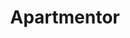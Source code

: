 ---
displayOrder: 3
projectType: 'case-study'
title: 'Apartmentor' 
description: 'A real estate application targeted towards college students looking for safe and affordable housing during their academic year.' 
thumb: 'sigmund-CwTfKH5edSk-unsplash.jpg' 
hero: 
  file: 'sigmund-CwTfKH5edSk-unsplash.jpg' 
  alt: 'An apartment building' 
heroOrientation: 'horizontal'
color: '#F3722C' 
sections: 

  - type: 'title-break'
    subtitle: 'The Case at Hand'
    description: 'Many real estate web applications develop for a user base consisting of adults looking for a home for themselves or their family. Many of these apps assume the user has a full-time job and thus highlight certain requirements for buying houses such as credit score, tax statements, etc.\nThere is a wide population of people age 18 to 22 that are full- or part-time students looking for safe and temporary homes, especially within university settings such as Drexel. Most users in this demographic are living alone for the first time and they have little to no experience going through the process of agreeing to a lease or contract, and budgeting money accordingly.'

  - type: 'title-break'
    subtitle: 'An Analysis of the Situation' 
    description: 'There is a lack of real estate and budgeting resources catered to young adults or first-time renters. The goal of our app, ApartMentor, is to ease the process of finding homes for first-time renters whilst also ensuring that the user maintains financial safety and stability.' 

  - type: 'title-break'
    subtitle: 'The Problems & The Solutions' 
    description: 
      - 'New renters may have difficulty considering specifications necessary for finding a suitable apartment that fits their needs.\nBy teaching the user / apartment renter what to search for in finding a suitable apartment, and catering the user interface to that specific group by making it easily accessible to find information important to those people.'
      - 'Young renters who are trying to rent an apartment with others may have difficulty coordinating between groups.\n Users can see if certain apartments fit everybody in a group’s necessities and budgets, so users can browse apartments more comfortably.'
      - 'Young adults have a lack of experience in budgeting for everyday life.\n A budgeting section in-app allows users to understand the total cost of living on one’s own. Secondary costs that may not be immediately apparent are brought to the user’s attention to help them understand this full cost and how to prepare for living on one’s own.'

  - type: 'two-column'
    variant: 'left'
    subtitle: 'Research Into Existing Systems' 
    description: 'These issues that we’ve seen resolved in other apps and websites include teaching accommodations for new renters and budgeting tools. In our similar app comparison, we mostly observed accommodations for new renters. We looked to these tutorials as potential models for our app’s Mentorship feature.'
    image:
      file: 'apartmentor-zillow-screenshot02.png' 
      alt: 'Screenshot of the user interface of Zillow'
      shadow: true

  - type: 'key-image'
    subtitle: 'Methodology for Design' 
    description:
      - 'The use of bright oranges is to provide a distinguishable color apart from the existing competitors. Because we’re appealing to a much younger market, we can choose a more youthful orange.'
      - 'The blue represents the communication between the user and the interface. Blue and orange are the most popular complementary colors that do not have another connotation to relate to. Blue not only stands out from the orange visually but it also has a different meaning.'
      - 'For typefaces, used more approachable rounded fonts to give a more young, educational feel. ApartMentor reflects the same learning environment. '
    image:
      file: 'apartmentor-design-methodology.png'
      alt: "Style tile of Apartmentor's branding and visual identity"
      shadow: true

  - type: 'two-column'
    variant: 'right'
    subtitle: 'App Interface'
    description: 'The application begins with a series of 4 questions. Our app is heavily focused on the educational aspect of renting an apartment for the first time. Because of this, instead of introducing the user to a tutorial of the user interface on initially opening the app, we give them approachable questions that ask about the user themself. We felt that this would give our app a small bit of personality and connection with the user, while still allowing us to gather information to cater the ApartMentor experience to what each user needs.\nWe felt these four questions would get us the critical information we need to make the application useful to the user without overbearing them with too much on startup.'
    image:
      file: 'apartmentor-thumb.png'
      alt: 'Mobile phome screen grabs of key pages of Apartmentor'
      shadow: true

  - type: 'two-column'
    variant: 'left'
    subtitle: 'Filtering'
    description: 'From the map, the user can search for listings that fit within their criteria. Under the “Filters” tab, the user can adjust their budget, change their central location, and add or remove filters to search for. We included adjusting the budget on the top of the filters section for the cases where the user did not enter a budget on the app yet, and for when the user wants to search for apartments that are outside of their current budget. Next is central location. This is one of the most important filters because if people are searching for apartments near different colleges or job opportunities, they need this information to be easily findable and changeable. From here, the number of bedrooms, bathrooms, and features are available.\nFeatures may not always be complete necessities for the user, but they’re aspects the user wants prioritized when the application organizes listings. This can include things such as if an apartment is pet-friendly or if it has nearby public parks. Through the features, apartments won’t be added or removed from the Listings tab, but the order in which they’re displayed is changed to reflect the user’s preferences. The features are typically things we thought of as luxuries for the user, and while these do hold importance to the user, the most important thing for the user is to find an affordable apartment, so we don’t want to limit their results.'
    image:
      file: 'apartmentor-filters.png'
      alt: 'Mobile app on a filter page'
      shadow: true

  - type: 'two-column'
    variant: 'right'
    subtitle: 'Listings'
    description: 'By tapping on a single listing, the user can view all the details about the apartment. This includes the available features, a description, a map with nearby public transition options and amenities, a budget pie chart, apartment requirements, and a form to contact the realtor. The pie chart displays how well the apartment fits in with the user’s predefined budget, and can be used as a visual aide to determine if any given apartment is a viable option. Considering factors that change per apartment, such as utility costs, can affect this pie chart, and thus an apartment’s viability. Because signing a lease is very important, but also very stressful, we included all necessary documents for signing any given apartment at the bottom of the page. Having this information easily accessible will allow the user to understand the leasing process and the terms they’re agreeing to when signing an apartment. The user can contact the realtor from this page, which can be used to question about the apartment or schedule a showing. Finally, the user can report a listing, which helps deter against fake and suspicious listings.'
    image:
      file: 'apartmentor-listing.png'
      alt: 'Mobile app on a apartment listing page'
      shadow: true

  - type: 'two-column'
    variant: 'left'
    subtitle: 'Lessons'
    description: 'From the main navigation button, which is the ApartMentor logo on the top of the app, the user can view the Lessons page. Our lessons are separated into 4 Stages: the app introduction, Looking, Renting, and Maintaining an Apartment. We chronologically organized the lessons so people won’t have to jump back and forth between them throughout the apartment finding process. Users can track their progress in each Stage from the Lessons screen, as the next lesson in each stage they must complete is the initial card facing them.'
    image:
      file: 'apartmentor-lessons.png'
      alt: 'Mobile app on basic leasing lesson page'
      shadow: true

  - type: 'two-column'
    variant: 'right'
    subtitle: 'Budgeting'
    description: 'The final task flow the user can access on our app is Budgeting. By tapping on the Budgeting section from the navigation, the user is brought to the Budgeting page. Their monthly budget is displayed, and can be manually edited. There is a pie chart displaying all spending done by the user, color coded and separated by category. Available budgeting categories include: Rent, Utilities (separated individually), and Secondary Expenses (such as groceries and school fees). This information is useful for initially finding an apartment, but also keeps the user in the app because it becomes a lightweight money management application for handling their spending habits. Users can choose to connect it to a bank account in the Edit page, at which point it will gather information about personal spending and use that to understand what the user is overspending on and where they could afford to spend more. This is shown as a notification at the top of the page, stating “You need to cut down on _!”. The user can then use this information to change personal spending habits.'
    image:
      file: 'apartmentor-budgeting.png'
      alt: 'Mobile app on budgeting page'
      shadow: true

  - type: 'gallery'
    subtitle: 'Final Observations' 
    items: 
      - description: 'Through our Apartment Maintenance lessons and Budgeting section, we increase our app’s longevity by increasing recurring users. It no longer is just an app for finding an apartment, but it becomes an app for maintaining an apartment and ensuring one’s financial security for living on their own for the first time. In this way, we aren’t just a simple application for finding apartments, we are an ApartMentor.' 
        image:
          file: 'apartmentor-thumb.png'
          alt: 'Mobile phone screen grabs of key pages of Apartmentor'
        
---